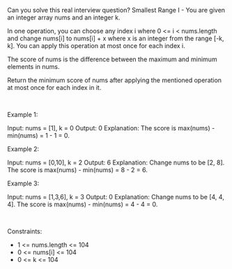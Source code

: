 Can you solve this real interview question? Smallest Range I - You are given an integer array nums and an integer k.

In one operation, you can choose any index i where 0 <= i < nums.length and change nums[i] to nums[i] + x where x is an integer from the range [-k, k]. You can apply this operation at most once for each index i.

The score of nums is the difference between the maximum and minimum elements in nums.

Return the minimum score of nums after applying the mentioned operation at most once for each index in it.

 

Example 1:


Input: nums = [1], k = 0
Output: 0
Explanation: The score is max(nums) - min(nums) = 1 - 1 = 0.


Example 2:


Input: nums = [0,10], k = 2
Output: 6
Explanation: Change nums to be [2, 8]. The score is max(nums) - min(nums) = 8 - 2 = 6.


Example 3:


Input: nums = [1,3,6], k = 3
Output: 0
Explanation: Change nums to be [4, 4, 4]. The score is max(nums) - min(nums) = 4 - 4 = 0.


 

Constraints:

 * 1 <= nums.length <= 104
 * 0 <= nums[i] <= 104
 * 0 <= k <= 104